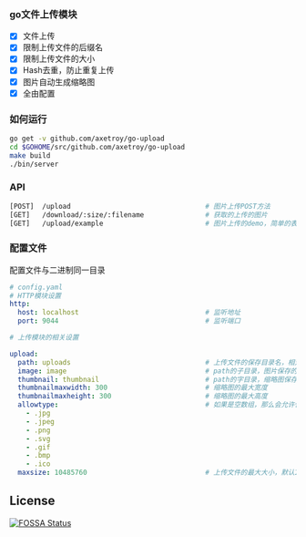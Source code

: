 ### go文件上传模块

- [x] 文件上传
- [x] 限制上传文件的后缀名
- [x] 限制上传文件的大小
- [x] Hash去重，防止重复上传
- [x] 图片自动生成缩略图
- [x] 全由配置

### 如何运行

```bash
go get -v github.com/axetroy/go-upload
cd $GOHOME/src/github.com/axetroy/go-upload
make build
./bin/server
```

### API

```bash
[POST]  /upload                                 # 图片上传POST方法
[GET]   /download/:size/:filename               # 获取的上传的图片
[GET]   /upload/example                         # 图片上传的demo，简单的表单post
```

### 配置文件

配置文件与二进制同一目录

```yaml
# config.yaml
# HTTP模块设置
http:
  host: localhost                               # 监听地址
  port: 9044                                    # 监听端口

# 上传模块的相关设置

upload:
  path: uploads                                 # 上传文件的保存目录名，相对于当前目录
  image: image                                  # path的子目录，图片保存的目录名，
  thumbnail: thumbnail                          # path的字目录，缩略图保存的目录名
  thumbnailmaxwidth: 300                        # 缩略图的最大宽度
  thumbnailmaxheight: 300                       # 缩略图的最大高度
  allowtype:                                    # 如果是空数组，那么会允许任意文件后缀名
    - .jpg
    - .jpeg
    - .png
    - .svg
    - .gif
    - .bmp
    - .ico
  maxsize: 10485760                             # 上传文件的最大大小，默认10M
```


## License

[![FOSSA Status](https://app.fossa.io/api/projects/git%2Bgithub.com%2Faxetroy%2Fgo-upload.svg?type=large)](https://app.fossa.io/projects/git%2Bgithub.com%2Faxetroy%2Fgo-upload?ref=badge_large)
